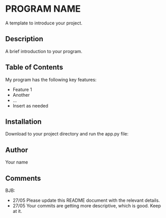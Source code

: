 # PROGRAM NAME

A template to introduce your project.

## Description

A brief introduction to your program.

## Table of Contents

My program has the following key features:
- Feature 1
- Another
- ...
- Insert as needed

## Installation

Download to your project directory and run the app.py file:


## Author

Your name 

## Comments

BJB:
- 27/05 Please update this README document with the relevant details.
- 27/05 Your commits are getting more descriptive, which is good.  Keep at it.
